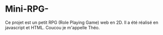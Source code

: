 # Mini-RPG-
Ce projet est un petit RPG (Role Playing Game) web en 2D. Il a été réalisé en javascript et HTML.
Coucou je m'appelle Théo.
